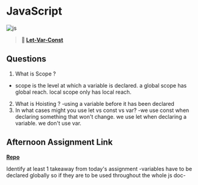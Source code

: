 # JavaScript

![js](https://bcw.blob.core.windows.net/public/img/courses/js.gif)

> **📖 [Let-Var-Const](https://codeworksacademy.com/fs-student-guide/resources/wk2/01-Let-Var-Const)**

## Questions

1. What is Scope ?
 - scope is the level at which a variable is declared.  a global scope has global reach.  local scope only has local reach.
2. What is Hoisting ?
-using a variable before it has been declared
3. In what cases might you use let vs const vs var?
  -we use const when declaring something that won't change.  we use let when declaring a variable.  we don't use var.
## Afternoon Assignment Link

**[Repo](https://github.com/rtuscany23/scoreboard-master.git)**

Identify at least 1 takeaway from today's assignment
-variables have to be declared globally so if they are to be used throughout the whole js doc-